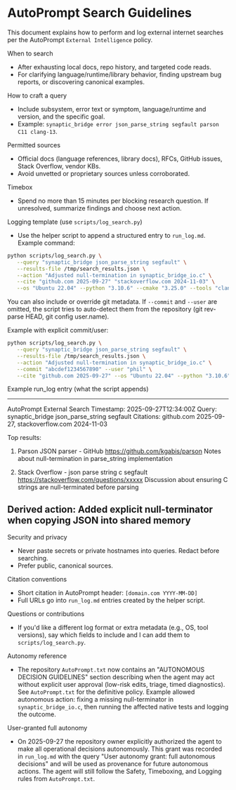 # AutoPrompt Search Guidelines

This document explains how to perform and log external internet searches per the AutoPrompt `External Intelligence` policy.

When to search
- After exhausting local docs, repo history, and targeted code reads.
- For clarifying language/runtime/library behavior, finding upstream bug reports, or discovering canonical examples.

How to craft a query
- Include subsystem, error text or symptom, language/runtime and version, and the specific goal.
- Example: `synaptic_bridge error json_parse_string segfault parson C11 clang-13`.

Permitted sources
- Official docs (language references, library docs), RFCs, GitHub issues, Stack Overflow, vendor KBs.
- Avoid unvetted or proprietary sources unless corroborated.

Timebox
- Spend no more than 15 minutes per blocking research question. If unresolved, summarize findings and choose next action.

Logging template (use `scripts/log_search.py`)
- Use the helper script to append a structured entry to `run_log.md`.
Example command:

```bash
python scripts/log_search.py \
   --query "synaptic_bridge json_parse_string segfault" \
   --results-file /tmp/search_results.json \
   --action "Adjusted null-termination in synaptic_bridge_io.c" \
   --cite "github.com 2025-09-27" "stackoverflow.com 2024-11-03" \
   --os "Ubuntu 22.04" --python "3.10.6" --cmake "3.25.0" --tools "clang-13" "ollama-1.2"
```

You can also include or override git metadata. If `--commit` and `--user` are omitted, the script tries to auto-detect them from the repository (git rev-parse HEAD, git config user.name).

Example with explicit commit/user:

```bash
python scripts/log_search.py \
   --query "synaptic_bridge json_parse_string segfault" \
   --results-file /tmp/search_results.json \
   --action "Adjusted null-termination in synaptic_bridge_io.c" \
   --commit "abcdef1234567890" --user "phil" \
   --cite "github.com 2025-09-27" --os "Ubuntu 22.04" --python "3.10.6"
```

Example run_log entry (what the script appends)

---
AutoPrompt External Search
Timestamp: 2025-09-27T12:34:00Z
Query: synaptic_bridge json_parse_string segfault
Citations: github.com 2025-09-27, stackoverflow.com 2024-11-03

Top results:
1. Parson JSON parser - GitHub
   https://github.com/kgabis/parson
   Notes about null-termination in parse_string implementation

2. Stack Overflow - json parse string c segfault
   https://stackoverflow.com/questions/xxxxx
   Discussion about ensuring C strings are null-terminated before parsing

Derived action: Added explicit null-terminator when copying JSON into shared memory
---

Security and privacy
- Never paste secrets or private hostnames into queries. Redact before searching.
- Prefer public, canonical sources.

Citation conventions
- Short citation in AutoPrompt header: `[domain.com YYYY-MM-DD]`
- Full URLs go into `run_log.md` entries created by the helper script.

Questions or contributions
- If you'd like a different log format or extra metadata (e.g., OS, tool versions), say which fields to include and I can add them to `scripts/log_search.py`.

Autonomy reference
- The repository `AutoPrompt.txt` now contains an "AUTONOMOUS DECISION GUIDELINES" section describing when the agent may act without explicit user approval (low-risk edits, triage, timed diagnostics). See `AutoPrompt.txt` for the definitive policy. Example allowed autonomous action: fixing a missing null-terminator in `synaptic_bridge_io.c`, then running the affected native tests and logging the outcome.

User-granted full autonomy
- On 2025-09-27 the repository owner explicitly authorized the agent to make all operational decisions autonomously. This grant was recorded in `run_log.md` with the query "User autonomy grant: full autonomous decisions" and will be used as provenance for future autonomous actions. The agent will still follow the Safety, Timeboxing, and Logging rules from `AutoPrompt.txt`.
